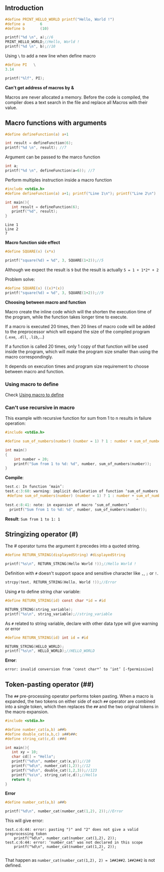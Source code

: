 ## Introduction 

````c
#define PRINT_HELLO_WORLD printf("Hello, World !")
#define a 		6
#define b    	(10)

printf("%d \n", a);//6
PRINT_HELLO_WORLD;//Hello, World !
printf("%d \n", b);//10
````

Using ``\`` to add a new line when define macro

```c
#define PI   \
3.14

printf("%lf", PI);
```
**Can't get address of macros by &**

Macros are never allocated a memory. Before the code is compiled, the compiler does a text search in the file and replace all Macros with their value.

## Macro functions with arguments

```c
#define defineFunction(a) a+1

int result = defineFunction(6);
printf("%d \n", result); //7
```

Argument can be passed to the marco function

```c
int a;
printf("%d \n", defineFunction(a=6)); //7
```

Perform multiples instruction inside a macro function

```c
#include <stdio.h>
#define defineFunction(a) a+1; printf("Line 1\n"); printf("Line 2\n")

int main(){
   int result = defineFunction(6);
   printf("%d", result);
}		
```

```
Line 1
Line 2
7
```

**Macro function side effect**

```c
#define SQUARE(x) (x*x)

printf("square(%d) = %d", 3, SQUARE(1+2));//5
```

Although we expect the result is ``9`` but the result is actually ``5 = 1 + 1*2* + 2``

Problem solve:

```c
#define SQUARE(x) ((x)*(x))
printf("square(%d) = %d", 3, SQUARE(1+2));//9
```

**Choosing between macro and function**

Macro create the inline code which will the shorten the execution time of the program, while the function takes longer time to execute.

If a macro is executed 20 times, then 20 lines of macro code will be added to the preprocessor which will expand the size of the compiled program (``.exe``, ``.dll``, ``.lib``,...)

If a function is called 20 times, only 1 copy of that function will be used inside the program, which will make the program size smaller than using the macro correspondingly.

It depends on execution times and program size requirement to choose between macro and function.

### Using macro to define

Check [Using macro to define](https://github.com/TranPhucVinh/C/blob/master/Introduction/Macro/Using%20macro%20to%20define.md)

### Can't use recursive in macro

This example with recursive function for sum from 1 to n results in failure operation:

```c
#include <stdio.h>

#define sum_of_numbers(number) (number = 1) ? 1 : number + sum_of_numbers(number - 1)

int main()
{  
	int number = 20;
	printf("Sum from 1 to %d: %d", number, sum_of_numbers(number));
}
```
**Compile**:

```c
test.c: In function ‘main’:
test.c:3:60: warning: implicit declaration of function ‘sum_of_numbers’ [-Wimplicit-function-declaration]
 #define sum_of_numbers(number) (number = 1) ? 1 : number + sum_of_numbers(numbe
                                                            ^
test.c:8:41: note: in expansion of macro ‘sum_of_numbers’
  printf("Sum from 1 to %d: %d", number, sum_of_numbers(number));
```

**Result**: ``Sum from 1 to 1: 1``
## Stringizing operator (#)

The # operator turns the argument it precedes into a quoted string. 

```c
#define RETURN_STRING(displayedString) #displayedString

printf("%s\n", RETURN_STRING(Hello World !));//Hello World !
```

Definition with ``#`` doesn't support space and sensitive character like ``,``, ``;`` or ``!``.

```c
strcpy(text, RETURN_STRING(Hello, World !));//Error
```

Using ``#`` to define string char variable:

```c
#define RETURN_STRING(id) const char *id = #id

RETURN_STRING(string_variable);
printf("%s\n", string_variable);//string_variable	
```
As ``#`` related to string variable, declare with other data type will give warning or error

```c
#define RETURN_STRING(id) int id = #id

RETURN_STRING(HELLO_WORLD);
printf("%s\n", HELLO_WORLD);//HELLO_WORLD	
```

**Error**: 

```
error: invalid conversion from ‘const char*’ to ‘int’ [-fpermissive]
```

## Token-pasting operator (##)

The ``##`` pre-processing operator performs token pasting. When a macro is expanded, the two tokens on either side of each ``##`` operator are combined into a single token, which then replaces the ``##`` and the two original tokens in the macro expansion.

```c
#include <stdio.h>

#define number_cat(a,b) a##b
#define double_cat(a,b,c) a##b##c
#define string_cat(c,d) c##d

int main(){
   int xy = 10;
   char cd[] = "Hello";
   printf("%d\n", number_cat(x,y));//10
   printf("%d\n", number_cat(1,2));//12
   printf("%d\n", double_cat(1,2,3));//123
   printf("%s\n", string_cat(c,d));//Hello
   return 0;
}
```
**Error**

```c
#define number_cat(a,b) a##b

printf("%d\n", number_cat(number_cat(1,2), 2));//Error
```

This will give error:

```
test.c:6:44: error: pasting ")" and "2" does not give a valid preprocessing token
    printf("%d\n", number_cat(number_cat(1,2), 2));
test.c:6:44: error: ‘number_cat’ was not declared in this scope
    printf("%d\n", number_cat(number_cat(1,2), 2));
                                            ^
```

That happen as ``number_cat(number_cat(1,2), 2) = 1##2##2``. ``1##2##2`` is not defined.
